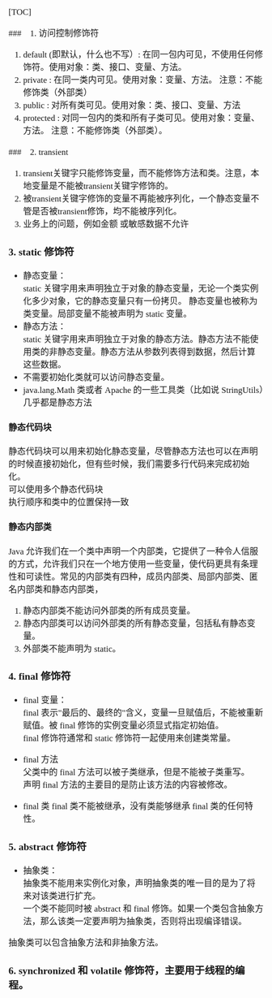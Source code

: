 <span  style="font-family: Simsun,serif; font-size: 17px; ">

[TOC]

###　1. 访问控制修饰符

1. default (即默认，什么也不写）: 在同一包内可见，不使用任何修饰符。使用对象：类、接口、变量、方法。
2. private : 在同一类内可见。使用对象：变量、方法。 注意：不能修饰类（外部类）
3. public : 对所有类可见。使用对象：类、接口、变量、方法
4. protected : 对同一包内的类和所有子类可见。使用对象：变量、方法。 注意：不能修饰类（外部类）。

###　2. transient
1. transient关键字只能修饰变量，而不能修饰方法和类。注意，本地变量是不能被transient关键字修饰的。
2. 被transient关键字修饰的变量不再能被序列化，一个静态变量不管是否被transient修饰，均不能被序列化。
3. 业务上的问题，例如金额 或敏感数据不允许

### 3. static 修饰符
- 静态变量：   
  static 关键字用来声明独立于对象的静态变量，无论一个类实例化多少对象，它的静态变量只有一份拷贝。 静态变量也被称为类变量。局部变量不能被声明为 static 变量。
- 静态方法：   
  static 关键字用来声明独立于对象的静态方法。静态方法不能使用类的非静态变量。静态方法从参数列表得到数据，然后计算这些数据。
- 不需要初始化类就可以访问静态变量。 
- java.lang.Math 类或者 Apache 的一些工具类（比如说 StringUtils）几乎都是静态方法

#### 静态代码块

静态代码块可以用来初始化静态变量，尽管静态方法也可以在声明的时候直接初始化，但有些时候，我们需要多行代码来完成初始化。   
可以使用多个静态代码块   
执行顺序和类中的位置保持一致

#### 静态内部类

Java 允许我们在一个类中声明一个内部类，它提供了一种令人信服的方式，允许我们只在一个地方使用一些变量，使代码更具有条理性和可读性。常见的内部类有四种，成员内部类、局部内部类、匿名内部类和静态内部类，

1. 静态内部类不能访问外部类的所有成员变量。
2. 静态内部类可以访问外部类的所有静态变量，包括私有静态变量。
3. 外部类不能声明为 static。


### 4. final 修饰符

- final 变量：   
  final 表示"最后的、最终的"含义，变量一旦赋值后，不能被重新赋值。被 final 修饰的实例变量必须显式指定初始值。   
  final 修饰符通常和 static 修饰符一起使用来创建类常量。

- final 方法   
  父类中的 final 方法可以被子类继承，但是不能被子类重写。   
  声明 final 方法的主要目的是防止该方法的内容被修改。

- final 类
  final 类不能被继承，没有类能够继承 final 类的任何特性。

### 5. abstract 修饰符

- 抽象类：   
  抽象类不能用来实例化对象，声明抽象类的唯一目的是为了将来对该类进行扩充。   
  一个类不能同时被 abstract 和 final 修饰。如果一个类包含抽象方法，那么该类一定要声明为抽象类，否则将出现编译错误。

抽象类可以包含抽象方法和非抽象方法。

### 6. synchronized 和 volatile 修饰符，主要用于线程的编程。

</span>